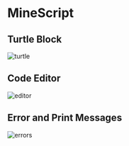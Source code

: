 # MineScript
## Turtle Block
![turtle](https://user-images.githubusercontent.com/55142245/235655120-b4c08d35-4368-4821-967a-b1525ca10f6c.png)
## Code Editor
![editor](https://github.com/MadsSR/MineScript/assets/55142245/2770d62f-2fca-4678-abbb-4fe4463987a6)
## Error and Print Messages
![errors](https://user-images.githubusercontent.com/55142245/235655129-1da58834-8734-43e8-972f-afedc0176f50.png)
